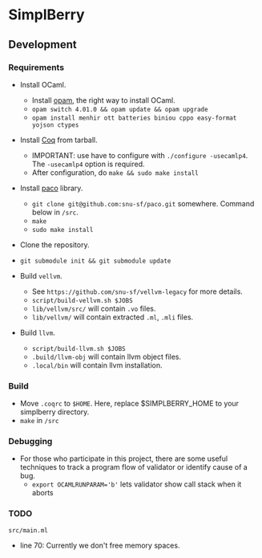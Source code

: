# SimplBerry #

## Development ##

### Requirements ###
- Install OCaml.
    + Install [opam](http://opam.ocamlpro.com/), the right way to install OCaml.
    + `opam switch 4.01.0 && opam update && opam upgrade`
    + `opam install menhir ott batteries biniou cppo easy-format yojson ctypes`

- Install [Coq](http://coq.inria.fr/download) from tarball.
    + IMPORTANT: use have to configure with `./configure -usecamlp4`. The `-usecamlp4` option is required.
    + After configuration, do `make && sudo make install`

- Install [paco](plv.mpi-sws.org/paco/) library.
    + `git clone git@github.com:snu-sf/paco.git` somewhere. Command below in `/src`.
    + `make`
    + `sudo make install`

- Clone the repository.

- `git submodule init && git submodule update`

- Build `vellvm`.
    + See `https://github.com/snu-sf/vellvm-legacy` for more details.
    + `script/build-vellvm.sh $JOBS`
    + `lib/vellvm/src/` will contain `.vo` files.
    + `lib/vellvm/` will contain extracted `.ml`, `.mli` files.

- Build `llvm`.
    + `script/build-llvm.sh $JOBS`
    + `.build/llvm-obj` will contain llvm object files.
    + `.local/bin` will contain llvm installation.

### Build ###
- Move `.coqrc` to `$HOME`. Here, replace $SIMPLBERRY_HOME to your simplberry directory.
- `make` in `/src`

### Debugging ###
- For those who participate in this project, there are some useful techniques to track a program flow of validator or identify cause of a bug.
    + `export OCAMLRUNPARAM='b'` lets validator show call stack when it aborts

### TODO ###
`src/main.ml`
- line 70: Currently we don't free memory spaces.
